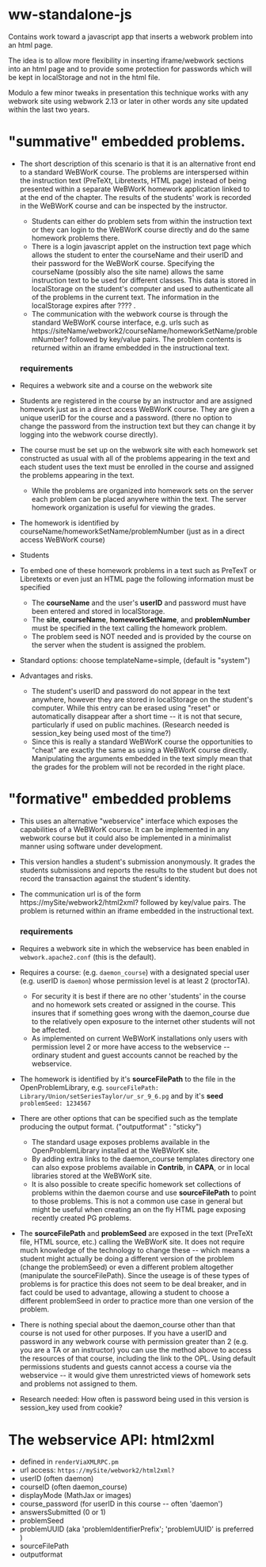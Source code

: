 # ww-standalone-js
Contains work toward a javascript app that inserts a webwork problem into an html page.

The idea is to allow more flexibility in inserting iframe/webwork sections into an html page and to provide
some protection for passwords which will be kept in localStorage and not in the html file.

Modulo a few minor tweaks in presentation this technique works with any webwork site using webwork 2.13 or later in other words  any site updated within the last two years. 



# "summative" embedded problems.  

* The short description of this scenario is that it is an alternative front end to a standard WeBWorK course. The problems are interspersed within the instruction text (PreTeXt, Libretexts, HTML page) instead of being presented within a separate WeBWorK homework application linked to at the end of the chapter. The results of the students' work is recorded in the  WeBWorK course and can be inspected by the instructor. 

  * Students can either do problem sets from within the instruction text or they can login to the WeBWorK course directly and do the same homework problems there. 
  * There is a login javascript applet on the instruction text page which allows the student to enter the courseName and their userID and their password for the WeBWorK course.  Specifying the courseName (possibly also the site name) allows the same instruction text to be used for different classes. This data is stored in localStorage on the student's computer and used to authenticate all of the problems in the current text. The information in the localStorage expires after ???? . 
  * The communication with the webwork course is through the standard WeBWorK course interface, e.g. urls such as  https://siteName/webwork2/courseName/homeworkSetName/problemNumber? followed by key/value pairs.  The problem contents is returned within an iframe embedded in the instructional text. 

  ### requirements

* Requires a webwork site and a course on the webwork site

* Students are registered in the course by an instructor and are assigned homework just as in a direct access WeBWorK course. They are given a unique userID for the course and a  password. (there no option to change the password  from the instruction text but they can change it by logging into the webwork course directly).

* The course must be set up on the webwork site with each homework set constructed as usual with all of the problems appearing in the text and each student uses the text must be enrolled in the course and assigned  the problems appearing in the text.

  * While the problems are organized into homework sets on the server each problem can be placed anywhere within the text.  The server homework organization is useful for viewing the grades. 

* The homework is identified by   courseName/homeworkSetName/problemNumber (just as in a direct access WeBWorK course)

* Students 

* To embed one of these homework problems in a text such as PreTexT or Libretexts or even just an HTML page the following information must be specified

  * The **courseName** and the user's **userID** and password must have been entered and stored in localStorage. 
  * The **site**, **courseName**, **homeworkSetName**, and **problemNumber** must be specified in the text calling the homework problem.
  * The problem seed is NOT needed and is provided by the course on the server when the student is assigned the problem.  

* Standard options: choose templateName=simple, (default is "system")

* Advantages and risks.  

  * The student's userID and password do not appear in the text anywhere, however they are stored in localStorage on the student's computer.  While this entry can be erased using "reset" or automatically disappear after a short time -- it is not that secure, particularly if used on public machines. (Research needed is session_key being used most of the time?)
  * Since this is really a standard WeBWorK course the opportunities to "cheat" are exactly the same as using a WeBWorK course directly.  Manipulating the arguments embedded in the text simply mean that the grades for the problem will not be recorded in the right place. 

# "formative" embedded problems

* This uses an alternative "webservice" interface which exposes the capabilities of a WeBWorK course.  It can be implemented in any webwork course but it could also be implemented in a minimalist manner using software under development. 

* This version handles a student's submission anonymously.  It grades the students submissions and reports the results to the student but does not record the transaction against the student's identity. 

* The communication url is of the form https://mySite/webwork2/html2xml? followed by key/value pairs. The problem is returned within an iframe embedded in the instructional text. 

  ### requirements

* Requires a webwork site in which the webservice has been enabled in `webwork.apache2.conf` (this is the default).

* Requires a course: (e.g. `daemon_course`) with a designated special user (e.g. userID is `daemon`) whose permission level is at least 2 (proctorTA).

  * For security it is best if there are no other 'students' in the course and no homework sets created or assigned in the course.  This insures that if something goes wrong with the daemon_course due to the relatively open exposure to the internet other students will not be affected. 
  * As implemented on current WeBWorK installations only users with permission level 2 or more have access to the webservice -- ordinary student and guest accounts cannot be reached by the webservice. 

* The homework is identified by it's **sourceFilePath** to the file in the OpenProblemLibrary, e.g. `sourceFilePath: Library/Union/setSeriesTaylor/ur_sr_9_6.pg` and by it's **seed** `problemSeed: 1234567`

* There are other options that can be specified such as the template producing the output format. ("outputformat" : "sticky")

  * The standard usage exposes problems available in the OpenProblemLibrary installed at the WeBWorK site.
  * By adding extra links to the daemon_course templates directory one can also expose problems available in **Contrib**, in **CAPA**, or in local libraries stored at the WeBWorK site.  
  * It is also possible to create specific homework set collections of problems within the daemon course and use **sourceFilePath** to point to those problems. This is not a common use case in general but might be useful when creating an on the fly HTML page exposing recently created PG problems. 

* The **sourceFilePath** and **problemSeed** are exposed in the text (PreTeXt file, HTML source, etc.) calling the WeBWorK site.  It does not require much knowledge of the technology to change these -- which means a student might actually be doing a different version of the problem (change the problemSeed) or even a different problem altogether (manipulate the sourceFilePath).  Since the useage is of these types of problems is for practice this does not seem to be deal breaker, and in fact could be used to advantage, allowing a student to choose a different problemSeed in order to practice more than one version of the problem. 

* There is nothing special about the daemon_course other than that course is not used for other purposes.  If you have a userID and password in any webwork course with permission greater than 2 (e.g. you are a TA or an instructor) you can use the method above to access the resources of that course, including the link to the OPL. Using default permissions students and guests cannot access a course via the webservice -- it would give them unrestricted  views of homework sets and problems not assigned to them. 
* Research needed: How often is password being used in this version is session_key used from cookie?

# The webservice API: html2xml

* defined in `renderViaXMLRPC.pm`
* url access: `https://mySite/webwork2/html2xml?`
* userID (often daemon)
* courseID (often daemon_course)
* displayMode (MathJax or images)
* course_password (for userID in this course -- often 'daemon')
* answersSubmitted (0 or 1)
* problemSeed
* problemUUID (aka 'problemIdentifierPrefix';  'problemUUID' is preferred )
* sourceFilePath
* outputformat